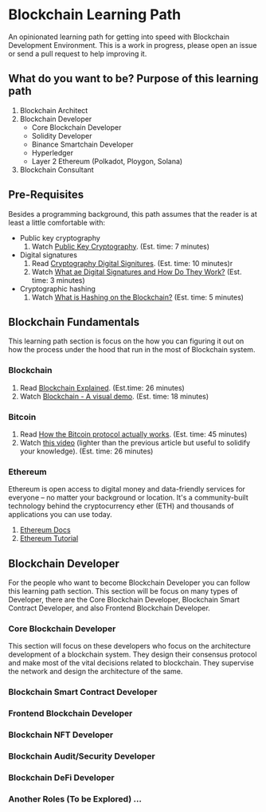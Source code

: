 # Blockchain Learning Path
An opinionated learning path for getting into speed with Blockchain Development Environment. This is a
work in progress, please open an issue or send a pull request to help improving it.

## What do you want to be? Purpose of this learning path
1. Blockchain Architect
2. Blockchain Developer
    - Core Blockchain Developer
    - Solidity Developer
    - Binance Smartchain Developer
    - Hyperledger
    - Layer 2 Ethereum (Polkadot, Ploygon, Solana)
3. Blockchain Consultant

## Pre-Requisites
Besides a programming background, this path assumes that the reader is at least a little comfortable
with:
- Public key cryptography
  1. Watch [Public Key Cryptography](https://www.youtube.com/watch?v=GSIDS_lvRv4). (Est. time: 7 minutes)
- Digital signatures
  1. Read [Cryptography Digital Signitures](https://www.tutorialspoint.com/cryptography/cryptography_digital_signatures.htm). (Est. time: 10 minutes)r
  2. Watch [What ae Digital Signatures and How Do They Work?](https://www.youtube.com/watch?v=JR4_RBb8A9Q) (Est. time: 3 minutes)
- Cryptographic hashing
  1. Watch [What is Hashing on the Blockchain?](https://www.youtube.com/watch?v=IGSB9zoSx70) (Est. time: 5 minutes)


## Blockchain Fundamentals
This learning path section is focus on the how you can figuring it out on how the process under the hood that run in the most of Blockchain system.

### Blockchain
1. Read [Blockchain Explained](https://www.investopedia.com/terms/b/blockchain.asp). (Est.time: 26 minutes)
2. Watch [Blockchain - A visual demo](https://www.youtube.com/watch?v=_160oMzblY8). (Est. time: 18 minutes)

### Bitcoin
1. Read [How the Bitcoin protocol actually works](http://www.michaelnielsen.org/ddi/how-the-bitcoin-protocol-actually-works/). (Est. time: 45 minutes)
2. Watch [this video](https://www.youtube.com/watch?v=bBC-nXj3Ng4) (lighter than the previous
   article but useful to solidify your knowledge). (Est. time: 26 minutes)

### Ethereum
Ethereum is open access to digital money and data-friendly services for everyone – no matter your background or location. It's a community-built technology behind the cryptocurrency ether (ETH) and thousands of applications you can use today.
1. [Ethereum Docs](https://ethereum.org/en/developers/docs/)
2. [Ethereum Tutorial](https://ethereum.org/en/developers/tutorials/)

## Blockchain Developer
For the people who want to become Blockchain Developer you can follow this learning path section. This section will be focus on many types of Developer, there are the Core Blockchain Developer, Blockchain Smart Contract Developer, and also Frontend Blockchain Developer. 

### Core Blockchain Developer
This section will focus on these developers who focus on the architecture development of a blockchain system. They design their consensus protocol and make most of the vital decisions related to blockchain. They supervise the network and design the architecture of the same.

### Blockchain Smart Contract Developer
### Frontend Blockchain Developer
### Blockchain NFT Developer
### Blockchain Audit/Security Developer
### Blockchain DeFi Developer
### Another Roles (To be Explored) ...